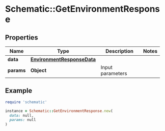 # Schematic::GetEnvironmentResponse

## Properties

| Name | Type | Description | Notes |
| ---- | ---- | ----------- | ----- |
| **data** | [**EnvironmentResponseData**](EnvironmentResponseData.md) |  |  |
| **params** | **Object** | Input parameters |  |

## Example

```ruby
require 'schematic'

instance = Schematic::GetEnvironmentResponse.new(
  data: null,
  params: null
)
```

